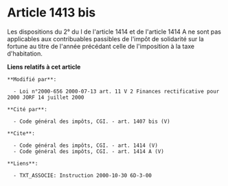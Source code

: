 # Article 1413 bis

Les dispositions du 2° du I de l'article 1414 et de l'article 1414 A ne sont pas applicables aux contribuables passibles de
l'impôt de solidarité sur la fortune au titre de l'année précédant celle de l'imposition à la taxe d'habitation.

**Liens relatifs à cet article**

	**Modifié par**:

	  - Loi n°2000-656 2000-07-13 art. 11 V 2 Finances rectificative pour 2000 JORF 14 juillet 2000

	**Cité par**:

	  - Code général des impôts, CGI. - art. 1407 bis (V)

	**Cite**:

	  - Code général des impôts, CGI. - art. 1414 (V)
	  - Code général des impôts, CGI. - art. 1414 A (V)

	**Liens**:

	  - TXT_ASSOCIE: Instruction 2000-10-30 6D-3-00
